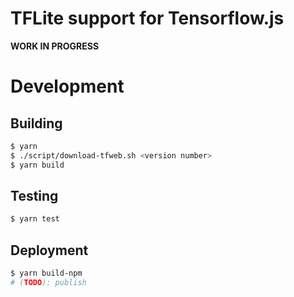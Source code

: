 # TFLite support for Tensorflow.js

**WORK IN PROGRESS**

# Development

## Building

```sh
$ yarn
$ ./script/download-tfweb.sh <version number>
$ yarn build
```

## Testing

```sh
$ yarn test
```

## Deployment
```sh
$ yarn build-npm
# (TODO): publish
```
